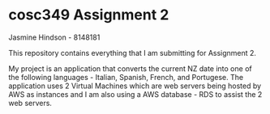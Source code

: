 # cosc349 Assignment 2
Jasmine Hindson - 8148181

This repository contains everything that I am submitting for Assignment 2.

My project is an application that converts the current NZ date into one of the following languages - Italian, Spanish, French, and Portugese. The application uses 2 Virtual Machines which are web servers being hosted by AWS as instances and I am also using a AWS database - RDS to assist the 2 web servers.
